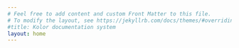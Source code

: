 ```yaml
---
# Feel free to add content and custom Front Matter to this file.
# To modify the layout, see https://jekyllrb.com/docs/themes/#overriding-theme-defaults
#title: Kolor documentation system
layout: home
---
```

